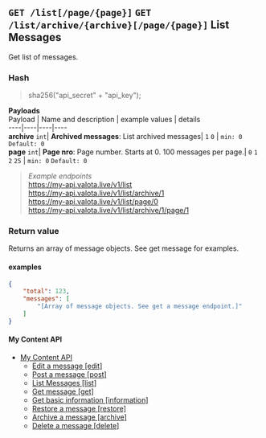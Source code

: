 ## `GET /list[/page/{page}]` `GET /list/archive/{archive}[/page/{page}]`  List Messages
Get list of messages.  
### Hash  
>sha256("api_secret" + "api_key");
  
  
__Payloads__  
Payload | Name and description | example values | details  
----|----|----|----  
__archive__ `int`| __Archived messages__: List archived messages| `1` `0`  | `min: 0` `Default: 0`  
__page__ `int`| __Page nro__: Page number. Starts at 0. 100 messages per page.| `0` `1` `2` `25`  | `min: 0` `Default: 0`  
   
   
> _Example endpoints_  
> https://my-api.valota.live/v1/list  
> https://my-api.valota.live/v1/list/archive/1  
> https://my-api.valota.live/v1/list/page/0  
> https://my-api.valota.live/v1/list/archive/1/page/1  
  
### Return value
Returns an array of message objects. See get message for examples.  

#### examples
```json
{
    "total": 123,
    "messages": [
        "[Array of message objects. See get a message endpoint.]"
    ]
}
```



#### My Content API
- [My Content API](README.md)
  - [Edit a message [edit]](edit.md)  
  - [Post a message [post]](post.md)  
  - [List Messages [list]](list.md)  
  - [Get message [get]](get.md)  
  - [Get basic information [information]](information.md)  
  - [Restore a message [restore]](restore.md)  
  - [Archive a message [archive]](archive.md)  
  - [Delete a message [delete]](delete.md)  
